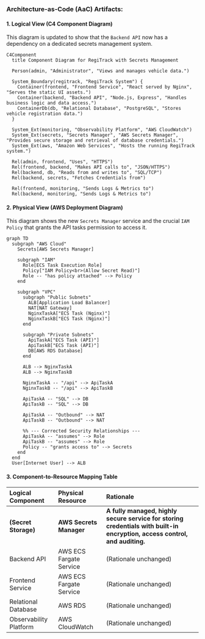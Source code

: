 ### **Architecture-as-Code (AaC) Artifacts:**

#### **1. Logical View (C4 Component Diagram)**

This diagram is updated to show that the `Backend API` now has a dependency on a dedicated secrets management system.

```mermaid
C4Component
  title Component Diagram for RegiTrack with Secrets Management

  Person(admin, "Administrator", "Views and manages vehicle data.")
  
  System_Boundary(regitrack, "RegiTrack System") {
    Container(frontend, "Frontend Service", "React served by Nginx", "Serves the static UI assets.")
    Container(backend, "Backend API", "Node.js, Express", "Handles business logic and data access.")
    ContainerDb(db, "Relational Database", "PostgreSQL", "Stores vehicle registration data.")
  }

  System_Ext(monitoring, "Observability Platform", "AWS CloudWatch")
  System_Ext(secrets, "Secrets Manager", "AWS Secrets Manager", "Provides secure storage and retrieval of database credentials.")
  System_Ext(aws, "Amazon Web Services", "Hosts the running RegiTrack system.")

  Rel(admin, frontend, "Uses", "HTTPS")
  Rel(frontend, backend, "Makes API calls to", "JSON/HTTPS")
  Rel(backend, db, "Reads from and writes to", "SQL/TCP")
  Rel(backend, secrets, "Fetches Credentials from")
  
  Rel(frontend, monitoring, "Sends Logs & Metrics to")
  Rel(backend, monitoring, "Sends Logs & Metrics to")
```

#### **2. Physical View (AWS Deployment Diagram)**

This diagram shows the new `Secrets Manager` service and the crucial `IAM Policy` that grants the API tasks permission to access it.

```mermaid
graph TD
  subgraph "AWS Cloud"
    Secrets[AWS Secrets Manager]
    
    subgraph "IAM"
      Role[ECS Task Execution Role]
      Policy["IAM Policy<br>(Allow Secret Read)"]
      Role -- "has policy attached" --> Policy
    end

    subgraph "VPC"
      subgraph "Public Subnets"
        ALB[Application Load Balancer]
        NAT[NAT Gateway]
        NginxTaskA["ECS Task (Nginx)"]
        NginxTaskB["ECS Task (Nginx)"]
      end
      
      subgraph "Private Subnets"
        ApiTaskA["ECS Task (API)"]
        ApiTaskB["ECS Task (API)"]
        DB[AWS RDS Database]
      end

      ALB --> NginxTaskA
      ALB --> NginxTaskB

      NginxTaskA -- "/api" --> ApiTaskA
      NginxTaskB -- "/api" --> ApiTaskB
      
      ApiTaskA -- "SQL" --> DB
      ApiTaskB -- "SQL" --> DB
      
      ApiTaskA -- "Outbound" --> NAT
      ApiTaskB -- "Outbound" --> NAT
      
      %% --- Corrected Security Relationships ---
      ApiTaskA -- "assumes" --> Role
      ApiTaskB -- "assumes" --> Role
      Policy -- "grants access to" --> Secrets
    end
  end
  User[Internet User] --> ALB
```

#### **3. Component-to-Resource Mapping Table**

| Logical Component | Physical Resource | Rationale |
| :--- | :--- | :--- |
| **(Secret Storage)** | **AWS Secrets Manager** | **A fully managed, highly secure service for storing credentials with built-in encryption, access control, and auditing.** |
| Backend API | AWS ECS Fargate Service | (Rationale unchanged) |
| Frontend Service | AWS ECS Fargate Service | (Rationale unchanged) |
| Relational Database | AWS RDS | (Rationale unchanged) |
| Observability Platform | AWS CloudWatch | (Rationale unchanged) |
